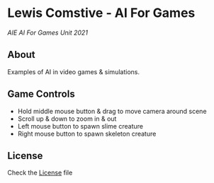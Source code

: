 # Lewis Comstive - AI For Games
*AIE AI For Games Unit 2021*

## About
Examples of AI in video games & simulations.

## Game Controls
 - Hold middle mouse button & drag to move camera around scene
 - Scroll up & down to zoom in & out
 - Left mouse button to spawn slime creature
 - Right mouse button to spawn skeleton creature

## License
Check the [License](./LICENSE) file
